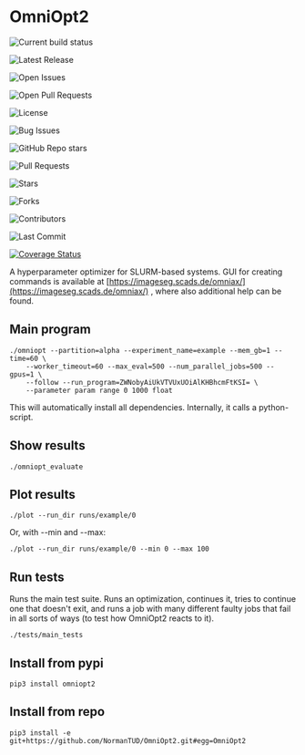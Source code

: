 # OmniOpt2

![Current build status](https://github.com/NormanTUD/OmniOpt/actions/workflows/main.yml/badge.svg?event=push)

![Latest Release](https://img.shields.io/github/v/release/NormanTUD/OmniOpt)

![Open Issues](https://img.shields.io/github/issues/NormanTUD/OmniOpt)

![Open Pull Requests](https://img.shields.io/github/issues-pr/NormanTUD/OmniOpt)

![License](https://img.shields.io/badge/license-GNU-blue.svg)

![Bug Issues](https://img.shields.io/github/issues/NormanTUD/OmniOpt/bug)

![GitHub Repo stars](https://img.shields.io/github/stars/NormanTUD/OmniOpt)

![Pull Requests](https://img.shields.io/github/issues-pr/NormanTUD/OmniOpt)

![Stars](https://img.shields.io/github/stars/NormanTUD/OmniOpt)

![Forks](https://img.shields.io/github/forks/NormanTUD/OmniOpt)

![Contributors](https://img.shields.io/github/contributors/NormanTUD/OmniOpt)

![Last Commit](https://img.shields.io/github/last-commit/NormanTUD/OmniOpt)

[![Coverage Status](https://coveralls.io/repos/github/NormanTUD/OmniOpt/badge.svg?branch=main)](https://coveralls.io/github/NormanTUD/OmniOpt?branch=main)

A hyperparameter optimizer for SLURM-based systems. GUI for creating commands is
available at [https://imageseg.scads.de/omniax/](https://imageseg.scads.de/omniax/)
, where also additional help can be found.

## Main program

```command
./omniopt --partition=alpha --experiment_name=example --mem_gb=1 --time=60 \
    --worker_timeout=60 --max_eval=500 --num_parallel_jobs=500 --gpus=1 \
    --follow --run_program=ZWNobyAiUkVTVUxUOiAlKHBhcmFtKSI= \
    --parameter param range 0 1000 float
```

This will automatically install all dependencies. Internally, it calls a
python-script.

## Show results

```command
./omniopt_evaluate
```

## Plot results

```command
./plot --run_dir runs/example/0
```

Or, with --min and --max:

```command
./plot --run_dir runs/example/0 --min 0 --max 100
```

## Run tests

Runs the main test suite. Runs an optimization, continues it, tries to
continue one that doesn't exit, and runs a job with many different faulty jobs
that fail in all sorts of ways (to test how OmniOpt2 reacts to it).

```command
./tests/main_tests
```

## Install from pypi

```command
pip3 install omniopt2
```

## Install from repo

```command
pip3 install -e git+https://github.com/NormanTUD/OmniOpt2.git#egg=OmniOpt2
```

